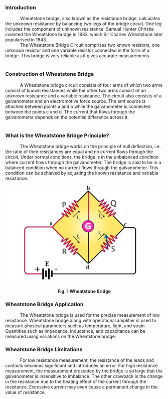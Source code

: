 ### Introduction
&nbsp;&nbsp;&nbsp;&nbsp;&nbsp;&nbsp;&nbsp;&nbsp;&nbsp;&nbsp;&nbsp;&nbsp;Wheatstone bridge, also known as the resistance bridge, calculates the unknown resistance by balancing two legs of the bridge circuit. One leg includes the component of unknown resistance. Samuel Hunter Christie invented the Wheatstone bridge in 1833, which Sir Charles Wheatstone later popularised in 1843.  
&nbsp;&nbsp;&nbsp;&nbsp;&nbsp;&nbsp;&nbsp;&nbsp;&nbsp;&nbsp;&nbsp;&nbsp;The Wheatstone Bridge Circuit comprises two known resistors, one unknown resistor and one variable resistor connected in the form of a bridge. This bridge is very reliable as it gives accurate measurements.<br><br>

### Construction of Wheatstone Bridge
&nbsp;&nbsp;&nbsp;&nbsp;&nbsp;&nbsp;&nbsp;&nbsp;&nbsp;&nbsp;&nbsp;&nbsp;A Wheatstone bridge circuit consists of four arms of which two arms consist of known resistances while the other two arms consist of an unknown resistance and a variable resistance. The circuit also consists of a galvanometer and an electromotive force source. The emf source is attached between points a and b while the galvanometer is connected between the points c and d. The current that flows through the galvanometer depends on the potential difference across it.<br><br>

### What is the Wheatstone Bridge Principle?
&nbsp;&nbsp;&nbsp;&nbsp;&nbsp;&nbsp;&nbsp;&nbsp;&nbsp;&nbsp;&nbsp;&nbsp;The Wheatstone bridge works on the principle of null deflection, i.e. the ratio of their resistances are equal and no current flows through the circuit. Under normal conditions, the bridge is in the unbalanced condition where current flows through the galvanometer. The bridge is said to be in a balanced condition when no current flows through the galvanometer. This condition can be achieved by adjusting the known resistance and variable resistance.
<br>
<center>

![circuit](images/circuit.png)

**Fig. 1 Wheatstone Bridge**

</center>

### Wheatstone Bridge Application
&nbsp;&nbsp;&nbsp;&nbsp;&nbsp;&nbsp;&nbsp;&nbsp;&nbsp;&nbsp;&nbsp;&nbsp;The Wheatstone bridge is used for the precise measurement of low resistance. Wheatstone bridge along with operational amplifier is used to measure physical parameters such as temperature, light, and strain. Quantities such as impedance, inductance, and capacitance can be measured using variations on the Wheatstone bridge.


### Wheatstone Bridge Limitations
&nbsp;&nbsp;&nbsp;&nbsp;&nbsp;&nbsp;&nbsp;&nbsp;&nbsp;&nbsp;&nbsp;&nbsp;For low resistance measurement, the resistance of the leads and contacts becomes significant and introduces an error. For high resistance measurement, the measurement presented by the bridge is so large that the galvanometer is insensitive to imbalance. The other drawback is the change in the resistance due to the heating effect of the current through the resistance. Excessive current may even cause a permanent change in the value of resistance.

